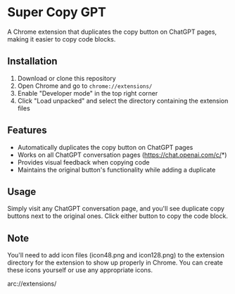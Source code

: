 # Super Copy GPT

A Chrome extension that duplicates the copy button on ChatGPT pages, making it easier to copy code blocks.

## Installation

1. Download or clone this repository
2. Open Chrome and go to `chrome://extensions/`
3. Enable "Developer mode" in the top right corner
4. Click "Load unpacked" and select the directory containing the extension files

## Features

- Automatically duplicates the copy button on ChatGPT pages
- Works on all ChatGPT conversation pages (https://chat.openai.com/c/*)
- Provides visual feedback when copying code
- Maintains the original button's functionality while adding a duplicate

## Usage

Simply visit any ChatGPT conversation page, and you'll see duplicate copy buttons next to the original ones. Click either button to copy the code block.

## Note

You'll need to add icon files (icon48.png and icon128.png) to the extension directory for the extension to show up properly in Chrome. You can create these icons yourself or use any appropriate icons. 

arc://extensions/